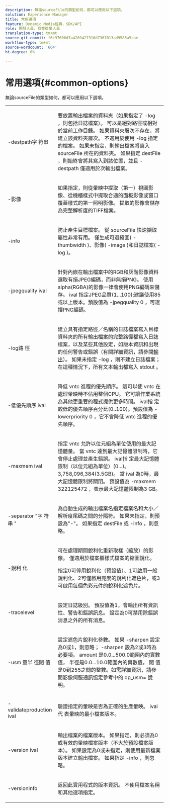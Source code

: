 ```yaml
---
description: 無論sourceFile的類型如何，都可以應用以下選項。
solution: Experience Manager
title: 常用選項
feature: Dynamic Media經典，SDK/API
role: 開發人員，商業從業人員
translation-type: tm+mt
source-git-commit: f6c97606d7a4209427316d7367013ad9585a5cae
workflow-type: tm+mt
source-wordcount: '664'
ht-degree: 0%

---
```



# 常用選項{#common-options}

無論sourceFile的類型如何，都可以應用以下選項。

<table id="simpletable_3BFC3737C891411D84405CEEF6B19542"> 
 <tr class="strow"> 
  <td class="stentry"> <p> <span class="codeph"> -destpath字 <span class="varname"> 符串  </span> </span> </p> </td> 
  <td class="stentry"> <p>要放置輸出檔案的資料夾（如果指定了<span class="codeph"> -log </span> ，則包括日誌檔案）。 可以是絕對路徑或相對於當前工作目錄。 如果資料夾層次不存在，將建立該資料夾層次。 不適用於使用<span class="codeph"> -log </span>指定的檔案。 如果未指定，則輸出檔案將寫入<span class="varname"> sourceFile </span>所在的資料夾。 如果指定<span class="varname"> destFile </span>，則始終會將其寫入到該位置，並且<span class="codeph"> -destpath </span>僅適用於次輸出檔案。 </p> </td> 
 </tr> 
 <tr class="strow"> 
  <td class="stentry"> <p> <span class="codeph"> -影像 </span> </p> </td> 
  <td class="stentry"> <p>如果指定，則從暈映中提取（第一）視圖影像、從機櫃樣式中提取合適的面板影像或窗口覆蓋樣式的第一照明影像。 提取的影像會儲存為完整解析度的TIFF檔案。 </p> </td> 
 </tr> 
 <tr class="strow"> 
  <td class="stentry"> <p> <span class="codeph"> -info </span> </p> </td> 
  <td class="stentry"> <p>防止產生目標檔案。 從<span class="varname"> sourceFile </span>快速擷取屬性非常有用。 僅生成可選縮圖(<span class="codeph"> -thumbwidth </span>)、影像(<span class="codeph"> -image </span>)和日誌檔案(<span class="codeph"> -log </span>)。 </p> </td> 
 </tr> 
 <tr class="strow"> 
  <td class="stentry"> <p> <span class="codeph"> -jpegquality  <span class="varname"> ival  </span> </span> </p> </td> 
  <td class="stentry"> <p>針對內嵌在輸出檔案中的RGB和灰階影像資料選取有損JPEG編碼，而非無損PNG。 使用alpha(RGBA)的影像一律會使用PNG編碼來儲存。 <span class="varname"> ival </span> 指定JPEG品質(1...100);建議使用85或以上版本。預設值為<span class="codeph"> -jpegquality 0 </span>，可選擇PNG編碼。 </p> </td> 
 </tr> 
 <tr class="strow"> 
  <td class="stentry"> <p> <span class="codeph"> -log路 <span class="varname"> 徑  </span> </span> </p> </td> 
  <td class="stentry"> <p>建立具有指定路徑／名稱的日誌檔案寫入目標資料夾的所有輸出檔案的完整路徑都寫入日誌檔案，以及某些其他設定，如版本資訊和出現的任何警告或錯誤（有關詳細資訊，請參閱<a href="../../../../ir-api/vntc/utilities/c-ir-vignette-converter-vntc/r-ir-output.md#reference-c51e30b721eb416bb646089f0ac045c5" type="reference" format="dita" scope="local">輸出</a>）。 如果未指定<span class="codeph"> -log </span>，則不建立日誌檔案；在這種情況下，所有文本輸出都寫入<span class="codeph"> stdout </span>。 </p> </td> 
 </tr> 
 <tr class="strow"> 
  <td class="stentry"> <p> <span class="codeph"> -低優先順序 <span class="varname"> ival  </span> </span> </p> </td> 
  <td class="stentry"> <p>降低<span class="filepath"> vntc </span>進程的優先順序。 這可以使<span class="filepath"> vntc </span>在處理暈映時不佔用整個CPU。 它可讓作業系統為其他更重要的程式提供更多時間。 <span class="varname"> ival指 </span> 定較低的優先順序百分比(0..100)。預設值為<span class="codeph"> -lowerpriority 0 </span> ，它不會降低<span class="filepath"> vntc </span>進程的優先順序。 </p> </td> 
 </tr> 
 <tr class="strow"> 
  <td class="stentry"> <p> <span class="codeph"> -maxmem  <span class="varname"> ival  </span> </span> </p> </td> 
  <td class="stentry"> <p>指定<span class="filepath"> vntc </span>允許以位元組為單位使用的最大記憶體量。 當<span class="filepath"> vntc </span>達到最大記憶體限制時，它會停止處理並產生錯誤。 <span class="varname"> ival指 </span> 定最大記憶體限制（以位元組為單位）(0...)。3,758,096,384(3.5GB)。 當<span class="varname"> ival </span>為0時，最大記憶體限制將關閉。 預設值為<span class="codeph"> -maxmem 322125472 </span> ，表示最大記憶體限制為3 GB。 </p> </td> 
 </tr> 
 <tr class="strow"> 
  <td class="stentry"> <p> <span class="codeph"> -separator "字 <span class="varname"> 符串 </span>"  </span> </p> </td> 
  <td class="stentry"> <p>為自動生成的輸出檔案名指定檔案名和大小／解析度尾碼之間的分隔符。 如果未指定，則預設為"-"。 如果指定<span class="varname"> destFile </span>或<span class="codeph"> -info </span>，則忽略。 </p> </td> 
 </tr> 
 <tr class="strow"> 
  <td class="stentry"> <p> <span class="codeph"> -銳利 <span class="varname"> 化  </span> </span> </p> </td> 
  <td class="stentry"> <p>可在處理期間銳利化重新取樣（縮放）的影像。 僅適用於檔案櫃樣式檔案的縮圖銳化。 </p> <p>指定0可停用銳利化（預設值）、1可啟用一般銳利化、2可僅啟用亮度的銳利化遮色片，或3可啟用每個色彩元件的銳利化遮色片。 </p> </td> 
 </tr> 
 <tr class="strow"> 
  <td class="stentry"> <p> <span class="codeph"> -tracelevel  </span> </p> </td> 
  <td class="stentry"> <p>設定日誌級別。 預設值為1，會輸出所有資訊性、警告和錯誤訊息。 設定為0可禁用除錯誤消息之外的所有消息。 </p> </td> 
 </tr> 
 <tr class="strow"> 
  <td class="stentry"> <p> <span class="codeph"> -usm <span class="varname"> 量半 </span> <span class="varname"> 徑閾 </span> <span class="varname"> 值  </span> </span> </p> </td> 
  <td class="stentry"> <p>設定遮色片銳利化參數。 如果<span class="codeph"> -sharpen </span>設定為0或1，則忽略；<span class="codeph"> -sharpen </span>設為2或3時為必要項。 <span class="varname"> amount </span> 是0.0...500.0範圍內的實數值， <span class="varname">  </span> 半徑是0.0...10.0範圍內的實數值， <span class="varname"> 閾 </span> 值是0到255之間的整數。如需詳細資訊，請參閱影像伺服通訊協定參考中的<span class="codeph"> op_usm= </span>說明。 </p> </td> 
 </tr> 
 <tr class="strow"> 
  <td class="stentry"> <p> <span class="codeph"> -validateproduction  <span class="varname"> ival  </span> </span> </p> </td> 
  <td class="stentry"> <p>驗證指定的暈映是否為正確的生產暈映。 <span class="varname"> ival代 </span> 表暈映的最小檔案版本。 </p> </td> 
 </tr> 
 <tr class="strow"> 
  <td class="stentry"> <p> <span class="codeph"> -version  <span class="varname"> ival  </span> </span> </p> </td> 
  <td class="stentry"> <p>輸出檔案的檔案版本。 如果指定，則必須為0或有效的暈映檔案版本（不大於預設檔案版本）。 如果設定為0或未指定，則使用最新檔案版本建立輸出檔案。 如果指定<span class="codeph"> -info </span>，則忽略。 </p> </td> 
 </tr> 
 <tr class="strow"> 
  <td class="stentry"> <p> <span class="codeph"> -versioninfo  </span> </p> </td> 
  <td class="stentry"> <p>返回此實用程式的版本資訊。 不使用檔案名稱和其他選項指定。 </p> </td> 
 </tr> 
</table>

